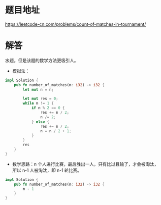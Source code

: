 # 题目地址

<https://leetcode-cn.com/problems/count-of-matches-in-tournament/>

# 解答

水题。但是该题的数学方法更吸引人。

- 模拟法：

```Rust
impl Solution {
    pub fn number_of_matches(n: i32) -> i32 {
        let mut n = n;
    
        let mut res = 0;
        while n != 1 {
            if n % 2 == 0 {
                res += n / 2;
                n /= 2;
            } else {
                res += n / 2;
                n = n / 2 + 1;
            }
        }
        res
    }
}
```

- 数学思路：n 个人进行比赛，最后胜出一人，只有比过且输了，才会被淘汰，所以 n-1 人被淘汰，即 n-1 轮比赛。

```rust
impl Solution {
    pub fn number_of_matches(n: i32) -> i32 {
        n - 1
    }
}
```
